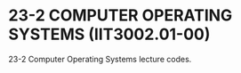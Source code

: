 # 23-2 COMPUTER OPERATING SYSTEMS (IIT3002.01-00)

23-2 Computer Operating Systems lecture codes.<br>
